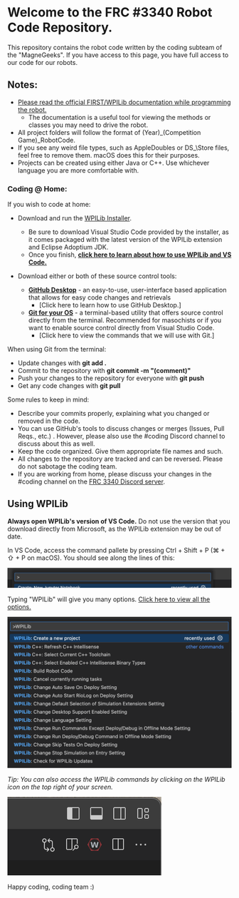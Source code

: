 # Welcome to the FRC #3340 Robot Code Repository.

This repository contains the robot code written by the coding subteam of the "MagneGeeks".
If you have access to this page, you have full access to our code for our robots.

## Notes:

- [Please read the official FIRST/WPILib documentation while programming the robot.](https://docs.wpilib.org/en/stable/index.html)
  - The documentation is a useful tool for viewing the methods or classes you may need to drive the robot.
- All project folders will follow the format of \(Year)\_\(Competition Game)\_RobotCode.
- If you see any weird file types, such as AppleDoubles or DS\_\Store files, feel free to remove them. macOS does this for their purposes.
- Projects can be created using either Java or C++. Use whichever language you are more comfortable with.

### Coding @ Home:

If you wish to code at home:

- Download and run the [WPILib Installer](https://docs.wpilib.org/en/stable/docs/zero-to-robot/step-2/index.html).

  - Be sure to download Visual Studio Code provided by the installer, as it comes packaged with the latest version of the WPILib extension and Eclipse Adoptium JDK.
  - Once you finish, **[click here to learn about how to use WPILib and VS Code.](https://github.com/AllTheSquares/frc-3340#using-wpilib)**

- Download either or both of these source control tools:
  - **[GitHub Desktop](https://desktop.github.com/)** - an easy-to-use, user-interface based application that allows for easy code changes and retrievals
    - [Click here to learn how to use GitHub Desktop.]
  - **[Git for your OS](https://git-scm.com/downloads)** - a terminal-based utility that offers source control directly from the terminal. Recommended for masochists or if you want to enable source control directly from Visual Studio Code.
    - [Click here to view the commands that we will use with Git.]

When using Git from the terminal:

- Update changes with **git add .**
- Commit to the repository with **git commit -m "(comment)"**
- Push your changes to the repository for everyone with **git push**
- Get any code changes with **git pull**

Some rules to keep in mind:

- Describe your commits properly, explaining what you changed or removed in the code.
- You can use GitHub's tools to discuss changes or merges (Issues, Pull Reqs., etc.) . However, please also use the #coding Discord channel to discuss about this as well.
- Keep the code organized. Give them appropriate file names and such.
- All changes to the repository are tracked and can be reversed. Please do not sabotage the coding team.
- If you are working from home, please discuss your changes in the #coding channel on the [FRC 3340 Discord server](https://discord.gg/8gNydQ4pcF).

## Using WPILib

**Always open WPILib's version of VS Code.** Do not use the version that you download directly from Microsoft, as the WPILib extension may be out of date.

In VS Code, access the command pallete by pressing Ctrl + Shift + P (⌘ + ⇧ + P on macOS). You should see along the lines of this:

![VS Code Command Pallete](./ImagesForReadMe/CommandPallete.png)

Typing "WPILib" will give you many options. [Click here to view all the options.](https://docs.wpilib.org/en/stable/docs/software/vscode-overview/wpilib-commands-vscode.html)

![VS Code Command Pallete](./ImagesForReadMe/WPILibCommandPallete.png)

_Tip: You can also access the WPILib commands by clicking on the WPILib icon on the top right of your screen._

![WPILib Extension Shortcut](./ImagesForReadMe/WPILibExtensionButton.png)

Happy coding, coding team :)
